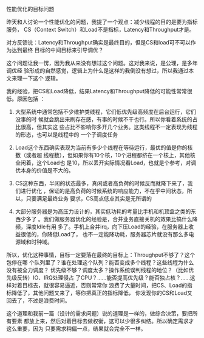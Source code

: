     
性能优化的目标问题

昨天和人讨论一个性能优化的问题，我提了一个观点：减少线程的目的是要为指标服务，
CS（Context Switch）和Load不是指标，Latency和Throughput才是。

对方反馈说：Latency和Throughput确实是最终目的，但是CS和load可不可以作为达到最终
目标的中间目标来引导调优？

这个问题让我一愣，因为我从来没有想过这个问题。这对我来说，是公理，是多年调优经
验形成的自然感觉，逻辑上为什么是这样的我倒没有想过，所以我通过本文来理一下这个
逻辑。

我的经验，把CS和Load降低，结果Latency和Throughput降低的可能性常常很低。原因包括
：

1. 大型系统中通常包括不少维护类线程，它们低优先级高频度在后台运行，它们没事的时
  候就会跳出来刷存在感，有事的时候不干也行。所以你看着系统的占比很高，但其实这
  些占比不影响你多开几个业务。这类线程不一定表现为线程的形态，也可以是线程中的
  一个子调度任务

2. Load这个东西确实表现为当前有多少个线程在等待运行，最优的值是你的核数（或者超
  线程数），但如果你有10个核，10个进程都挤在一个核上，其他核全闲着，这个Load也
  是10，所以丢开实际情况看Load，也就是个参考，对调优本身的价值是不大的。

3. CS这种东西，半闲的状态最多，真闲或者高负荷的时候反而就降下来了，我们进行优化
  ，保证的是高负荷的时候系统的响应能力，不在乎中间状态，所以，只要满足最终业务
  要求，CS高点低点其实是无所谓的

4. 大部分服务器是为高压力设计的，其实低功耗的考量比手机和机顶盒之类的东西少多了
  。我们做服务器优化的经验是，合并业务直接关机的效果比搞什么降频，深度Idle有用
  多了。手机上合并irq，向下压Load的经验，在服务器上收益很低的，你降低Load了，
  也不一定能降功耗，服务器芯片就没有那么多电源域和时钟域。

所以，优化这种事情，目标一定要落在最终的目标上：Throughput不够了？这个包停在哪
个队列里了？谁在处理这个队列？能否变成多个线程？这些线程为什么没有被全力调度？
优先级不够？调度太多？操作系统误判线程的地位？（比如优先级反转）IO、IRQ处理侵占
了CPU？……能否提高优先级？能否独占核？……这样对着目标去，就很容易逼近，否则常常你
浪费了大量时间，把CS、Load的指标降低了，其他问题又来了，等你把真正的指标降低，
你发现你的CS和Load又回去了，不过是浪费时间。

这个道理和我前一篇（设计的需求问题）说的道理是一样的，做综合决策，要把所有要素
都放上来，然后对着目标去做权衡，这可以少很多纠结。所以确定需求才这么重要，因为
只要需求稍偏一点，结果就会完全不一样。
